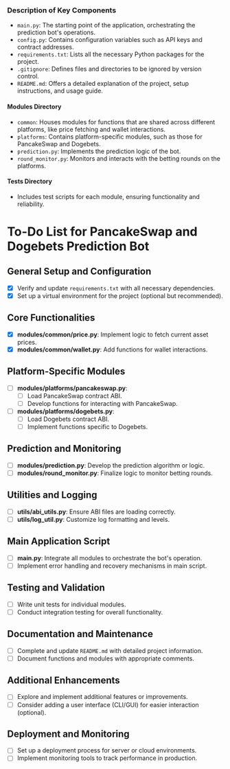 
### Description of Key Components

- `main.py`: The starting point of the application, orchestrating the prediction bot's operations.
- `config.py`: Contains configuration variables such as API keys and contract addresses.
- `requirements.txt`: Lists all the necessary Python packages for the project.
- `.gitignore`: Defines files and directories to be ignored by version control.
- `README.md`: Offers a detailed explanation of the project, setup instructions, and usage guide.

#### Modules Directory

- `common`: Houses modules for functions that are shared across different platforms, like price fetching and wallet interactions.
- `platforms`: Contains platform-specific modules, such as those for PancakeSwap and Dogebets.
- `prediction.py`: Implements the prediction logic of the bot.
- `round_monitor.py`: Monitors and interacts with the betting rounds on the platforms.

#### Tests Directory

- Includes test scripts for each module, ensuring functionality and reliability.

# To-Do List for PancakeSwap and Dogebets Prediction Bot

## General Setup and Configuration
- [x] Verify and update `requirements.txt` with all necessary dependencies.
- [x] Set up a virtual environment for the project (optional but recommended).

## Core Functionalities
- [x] **modules/common/price.py**: Implement logic to fetch current asset prices.
- [x] **modules/common/wallet.py**: Add functions for wallet interactions.

## Platform-Specific Modules
- [ ] **modules/platforms/pancakeswap.py**:
    - [ ] Load PancakeSwap contract ABI.
    - [ ] Develop functions for interacting with PancakeSwap.
- [ ] **modules/platforms/dogebets.py**:
    - [ ] Load Dogebets contract ABI.
    - [ ] Implement functions specific to Dogebets.

## Prediction and Monitoring
- [ ] **modules/prediction.py**: Develop the prediction algorithm or logic.
- [ ] **modules/round_monitor.py**: Finalize logic to monitor betting rounds.

## Utilities and Logging
- [ ] **utils/abi_utils.py**: Ensure ABI files are loading correctly.
- [ ] **utils/log_util.py**: Customize log formatting and levels.

## Main Application Script
- [ ] **main.py**: Integrate all modules to orchestrate the bot's operation.
- [ ] Implement error handling and recovery mechanisms in main script.

## Testing and Validation
- [ ] Write unit tests for individual modules.
- [ ] Conduct integration testing for overall functionality.

## Documentation and Maintenance
- [ ] Complete and update `README.md` with detailed project information.
- [ ] Document functions and modules with appropriate comments.

## Additional Enhancements
- [ ] Explore and implement additional features or improvements.
- [ ] Consider adding a user interface (CLI/GUI) for easier interaction (optional).

## Deployment and Monitoring
- [ ] Set up a deployment process for server or cloud environments.
- [ ] Implement monitoring tools to track performance in production.
